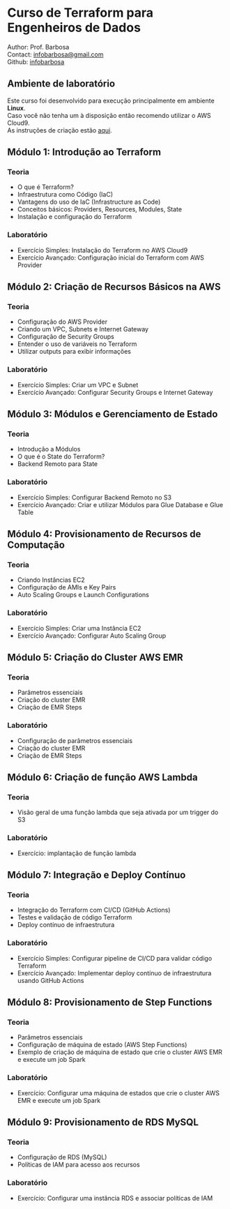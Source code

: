 # Curso de Terraform para Engenheiros de Dados
Author: Prof. Barbosa  
Contact: infobarbosa@gmail.com  
Github: [infobarbosa](https://github.com/infobarbosa)

## Ambiente de laboratório
Este curso foi desenvolvido para execução principalmente em ambiente **Linux**.<br>
Caso você não tenha um à disposição então recomendo utilizar o AWS Cloud9.<br>
As instruções de criação estão [aqui](99-Cloud9-Environment).

## Módulo 1: Introdução ao Terraform
### Teoria
- O que é Terraform?
- Infraestrutura como Código (IaC)
- Vantagens do uso de IaC (Infrastructure as Code)
- Conceitos básicos: Providers, Resources, Modules, State
- Instalação e configuração do Terraform

### Laboratório
- Exercício Simples: Instalação do Terraform no AWS Cloud9
- Exercício Avançado: Configuração inicial do Terraform com AWS Provider

## Módulo 2: Criação de Recursos Básicos na AWS
### Teoria
- Configuração do AWS Provider
- Criando um VPC, Subnets e Internet Gateway
- Configuração de Security Groups
- Entender o uso de variáveis no Terraform
- Utilizar outputs para exibir informações

### Laboratório
- Exercício Simples: Criar um VPC e Subnet
- Exercício Avançado: Configurar Security Groups e Internet Gateway

## Módulo 3: Módulos e Gerenciamento de Estado
### Teoria
- Introdução a Módulos
- O que é o State do Terraform?
- Backend Remoto para State

### Laboratório
- Exercício Simples: Configurar Backend Remoto no S3
- Exercício Avançado: Criar e utilizar Módulos para Glue Database e Glue Table

## Módulo 4: Provisionamento de Recursos de Computação
### Teoria
- Criando Instâncias EC2
- Configuração de AMIs e Key Pairs
- Auto Scaling Groups e Launch Configurations

### Laboratório
- Exercício Simples: Criar uma Instância EC2
- Exercício Avançado: Configurar Auto Scaling Group

## Módulo 5: Criação do Cluster AWS EMR
### Teoria
- Parâmetros essenciais
- Criação do cluster EMR
- Criação de EMR Steps

### Laboratório
- Configuração de parâmetros essenciais
- Criação do cluster EMR
- Criação de EMR Steps

## Módulo 6: Criação de função AWS Lambda
### Teoria
- Visão geral de uma função lambda que seja ativada por um trigger do S3

### Laboratório
- Exercício: implantação de função lambda

## Módulo 7: Integração e Deploy Contínuo
### Teoria
- Integração do Terraform com CI/CD (GitHub Actions)
- Testes e validação de código Terraform
- Deploy contínuo de infraestrutura

### Laboratório
- Exercício Simples: Configurar pipeline de CI/CD para validar código Terraform
- Exercício Avançado: Implementar deploy contínuo de infraestrutura usando GitHub Actions

## Módulo 8: Provisionamento de Step Functions
### Teoria
- Parâmetros essenciais
- Configuração de máquina de estado (AWS Step Functions)
- Exemplo de criação de máquina de estado que crie o cluster AWS EMR e execute um job Spark

### Laboratório
- Exercício: Configurar uma máquina de estados que crie o cluster AWS EMR e execute um job Spark

## Módulo 9: Provisionamento de RDS MySQL
### Teoria
- Configuração de RDS (MySQL)
- Políticas de IAM para acesso aos recursos

### Laboratório
- Exercício: Configurar uma instância RDS e associar políticas de IAM